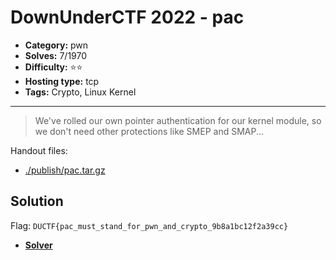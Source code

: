 # DownUnderCTF 2022 - pac

- **Category:** pwn
- **Solves:** 7/1970
- **Difficulty:** ⭐️⭐️
- **Hosting type:** tcp
- **Tags:** Crypto, Linux Kernel

---

> We've rolled our own pointer authentication for our kernel module, so we don't need other protections like SMEP and SMAP...


Handout files:

- [./publish/pac.tar.gz](./publish/pac.tar.gz)

## Solution

Flag: `DUCTF{pac_must_stand_for_pwn_and_crypto_9b8a1bc12f2a39cc}`


- [**Solver**](./solve/)



